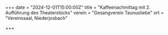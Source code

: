 +++
date = "2024-12-01T15:00:00Z"
title = "Kaffeenachmittag mit 2. Aufführung des Theaterstücks"
verein = "Gesangverein Taunusliebe"
ort = "Vereinssaal, Niederjosbach"

+++
